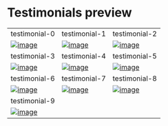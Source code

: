# Testimonials preview

<table>
  <tr>
    <td width="33.3333%">testimonial-0</td>
    <td width="33.3333%">testimonial-1</td>
    <td width="33.3333%">testimonial-2</td>
  </tr>

  <tr>
    <td width="33.3333%">
        <a href="https://github.com/Clueless-Community/seamless-ui/blob/main/Testimonials/src/testimonial-0.html">
            <img src="https://iili.io/HxDoYMu.md.png" alt="image" border="0">
        </a>
    </td>
    <td width="33.3333%">
        <a href="https://github.com/Clueless-Community/seamless-ui/blob/main/Testimonials/src/testimonial-1.html">
            <img src="https://iili.io/HxDoa6b.md.png" alt="image" border="0">
        </a>
    </td>
    <td width="33.3333%">
        <a href="https://github.com/Clueless-Community/seamless-ui/blob/main/Testimonials/src/testimonial-2.html">
            <img src="https://iili.io/HxDo0cx.md.png" alt="image" border="0">
        </a>
    </td>
  </tr>
  <tr>
    <td width="33.3333%">testimonial-3</td>
    <td width="33.3333%">testimonial-4</td>
    <td width="33.3333%">testimonial-5</td>
  </tr>

  <tr>
    <td width="33.3333%">
        <a href="https://github.com/Clueless-Community/seamless-ui/blob/main/Testimonials/src/testimonial-3.html">
            <img src="https://iili.io/HxDoRt9.png" alt="image" border="0">
        </a>
    </td>
    <td width="33.3333%">
        <a href="https://github.com/Clueless-Community/seamless-ui/blob/main/Testimonials/src/testimonial-4.html">
            <img src="https://iili.io/HxDo18Q.md.png" alt="image" border="0">
        </a>
    </td>
    <td width="33.3333%">
        <a href="https://github.com/Clueless-Community/seamless-ui/blob/main/Testimonials/src/testimonial-5.html">
            <img src="https://iili.io/HxDoMAB.md.png" alt="image" border="0">
        </a>
    </td>
  </tr>
  <tr>
    <td width="33.3333%">testimonial-6</td>
    <td width="33.3333%">testimonial-7</td>
    <td width="33.3333%">testimonial-8</td>
  </tr>

  <tr>
    <td width="33.3333%">
        <a href="https://github.com/Clueless-Community/seamless-ui/blob/main/Testimonials/src/testimonial-6.html">
            <img src="https://iili.io/HxDoVwP.md.png" alt="image" border="0">
        </a>
    </td>
    <td width="33.3333%">
        <a href="https://github.com/Clueless-Community/seamless-ui/blob/main/Testimonials/src/testimonial-7.html">
            <img src="https://iili.io/HxDojMg.md.png" alt="image" border="0">
        </a>
    </td>
    <td width="33.3333%">
        <a href="https://github.com/Clueless-Community/seamless-ui/blob/main/Testimonials/src/testimonial-8.html">
            <img src="https://iili.io/HxDowPa.md.png" alt="image" border="0">
        </a>
    </td>
  </tr>

  <tr>
    <td width="33.3333%">testimonial-9</td>
    <td width="33.3333%"></td>
    <td width="33.3333%"></td>
  </tr>
  <tr>
    <td width="33.3333%">
        <a href="https://github.com/Clueless-Community/seamless-ui/blob/main/Testimonials/src/testimonial-9.html">
            <img src="https://iili.io/HxDoecv.md.png" alt="image" border="0">
        </a>
    </td>
    <td width="33.3333%"></td>
    <td width="33.3333%"></td>
  </tr>
</table>
